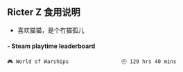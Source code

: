 ## Ricter Z 食用说明
- 喜欢猫猫，是个冇猫孤儿

<!-- steam-box start -->
#### - Steam playtime leaderboard
```text
🎮 World of Warships                 🕘 129 hrs 40 mins
```
<!-- Powered by https://github.com/YouEclipse/steam-box . -->
<!-- steam-box end -->
